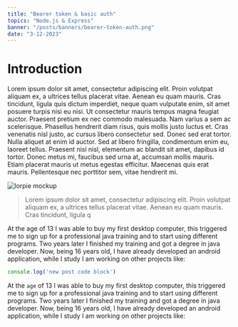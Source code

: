 ```yaml
---
title: "Bearer token & basic auth"
topics: "Node.js & Express" 
banner: "/posts/banners/bearer-token-auth.png"
date: "3-12-2023"
---
```


# Introduction

Lorem ipsum dolor sit amet, consectetur adipiscing elit. Proin volutpat aliquam ex, a ultrices tellus placerat vitae. Aenean eu quam mauris. Cras tincidunt, ligula quis dictum imperdiet, neque quam vulputate enim, sit amet posuere turpis nisi eu nisi. Ut consectetur mauris tempus magna feugiat auctor. Praesent pretium ex nec commodo malesuada. Nam varius a sem ac scelerisque. Phasellus hendrerit diam risus, quis mollis justo luctus et. Cras venenatis nisl justo, ac cursus libero consectetur sed. Donec sed erat tortor. Nulla aliquet at enim id auctor. Sed at libero fringilla, condimentum enim eu, laoreet tellus. Praesent nisl nisl, elementum ac blandit sit amet, dapibus id tortor. Donec metus mi, faucibus sed urna at, accumsan mollis mauris. Etiam placerat mauris ut metus egestas efficitur. Maecenas quis erat mauris. Pellentesque nec porttitor sem, vitae hendrerit mi. 

![lorpie mockup](https://user-images.githubusercontent.com/99766455/154370065-d6a4caec-116c-4eb1-817c-c2492b150e6c.png)

> Lorem ipsum dolor sit amet, consectetur adipiscing elit. Proin volutpat aliquam ex, a ultrices tellus placerat vitae. Aenean eu quam mauris. Cras tincidunt, ligula q

At the age of 13 I was able to buy my first desktop computer, this triggered me to sign up for a professional java training and to start using different programs. Two years later I finished my training and got a degree in java developer. Now, being 16 years old, I have already developed an android application, while I study I am working on other projects like:

```jsx
console.log('new post code block')
```

At the `age` of 13 I was able to buy my first desktop computer, this triggered me to sign up for a professional java training and to start using different programs. Two years later I finished my training and got a degree in java developer. Now, being 16 years old, I have already developed an android application, while I study I am working on other projects like:

